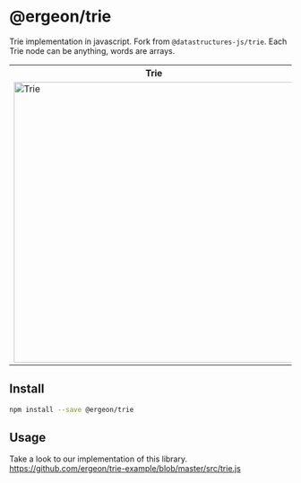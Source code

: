 # @ergeon/trie

Trie implementation in javascript. Fork from `@datastructures-js/trie`.
Each Trie node can be anything, words are arrays.

<table>
<tr><th>Trie</th></tr>
<tr><td><img width="500" alt="Trie" src="https://user-images.githubusercontent.com/6517308/42425010-dc9f20ca-82db-11e8-8f78-1efe6959df5f.png">
</td></tr>
</table>

## Install

```sh
npm install --save @ergeon/trie
```

## Usage

Take a look to our implementation of this library.
https://github.com/ergeon/trie-example/blob/master/src/trie.js